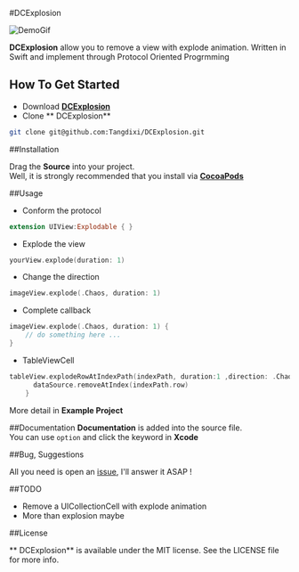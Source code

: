 #DCExplosion

![DemoGif](https://raw.githubusercontent.com/Tangdixi/DCExplosion/master/Demo.gif)

**DCExplosion** allow you to remove a view with explode animation. Written in Swift and implement through Protocol Oriented Progrmming

## How To Get Started  
- Download [**DCExplosion**](https://codeload.github.com/Tangdixi/DCExplosion/zip/master)
- Clone ** DCExplosion**
```bash
git clone git@github.com:Tangdixi/DCExplosion.git
``` 

##Installation

Drag the **Source** into your project.  
Well, it is strongly recommended that you install via [**CocoaPods**](https://cocoapods.org)

##Usage
* Conform the protocol 
```swift
extension UIView:Explodable { }
```
* Explode the view
```swift
yourView.explode(duration: 1)
```
* Change the direction 
```swift
imageView.explode(.Chaos, duration: 1)
```
* Complete callback
```swift
imageView.explode(.Chaos, duration: 1) {
	// do something here ...
}
```
* TableViewCell  
```swift
tableView.explodeRowAtIndexPath(indexPath, duration:1 ,direction: .Chaos) {
      dataSource.removeAtIndex(indexPath.row)
    }
```  

More detail in **Example Project**

##Documentation
**Documentation** is added into the source file.  
You can use `option` and click the keyword in **Xcode**   

##Bug, Suggestions

All you need is open an [issue](https://github.com/Tangdixi/DCQRCode/issues), I'll answer it ASAP !

##TODO
*  Remove a UICollectionCell with explode animation
*  More than explosion maybe

##License

** DCExplosion** is available under the MIT license. See the LICENSE file for more info.

